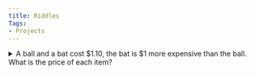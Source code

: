 ```yaml
---
title: Riddles
Tags:
- Projects
---
```

<details>
<summary>A ball and a bat cost $1.10, the bat is $1 more expensive than the ball. What is the price of each item?</summary>
If the ball costs 10 cents, then the bat would cost $1.10, which would bring the total to $1.20. The correct answer is the ball costs 5 cents and the bat $1.05. 
</details>